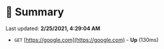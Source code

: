 # 📖 Summary
Last updated: **2/25/2021, 4:29:04 AM**

- `GET` [https://google.com](https://google.com) - **Up** (130ms)
